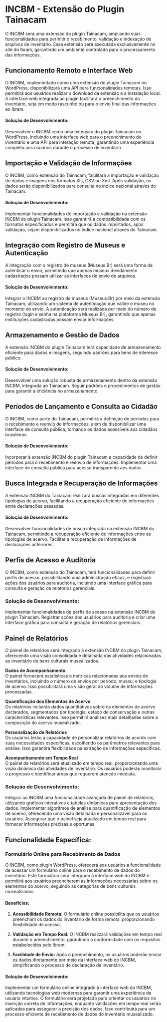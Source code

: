 # INCBM - Extensão do Plugin Tainacam

O INCBM será uma extensão do plugin Tainacam, ampliando suas funcionalidades para permitir o recebimento, validação e indexação de arquivos de inventário. Essa extensão será executada exclusivamente no site do Ibram, garantindo um ambiente controlado para o processamento das informações.

## Funcionamento Remoto e Interface Web

O INCBM, implementado como uma extensão do plugin Tainacam no WordPress, disponibilizará uma API para funcionalidades remotas. Isso permitirá aos usuários realizar o download da extensão e a instalação local. A interface web integrada ao plugin facilitará o preenchimento do inventário, seja em modo rascunho ou para o envio final das informações ao Ibram.

#### Solução de Desenvolvimento:

Desenvolver o INCBM como uma extensão do plugin Tainacam no WordPress, incluindo uma interface web para o preenchimento do inventário e uma API para interação remota, garantindo uma experiência completa aos usuários durante o processo de inventário.

## Importação e Validação de Informações

O INCBM, como extensão do Tainacam, facilitará a importação e validação de dados e imagens nos formatos Xls, CSV ou Xml. Após validação, os dados serão disponibilizados para consulta no índice nacional através do Tainacam.

#### Solução de Desenvolvimento:

Implementar funcionalidades de importação e validação na extensão INCBM do plugin Tainacam. Isso garantirá a compatibilidade com os formatos especificados e permitirá que os dados importados, após validação, sejam disponibilizados no índice nacional através do Tainacam.

## Integração com Registro de Museus e Autenticação

A integração com o registro de museus (Museus.Br) será uma forma de autenticar o envio, permitindo que apenas museus devidamente cadastrados possam utilizar as interfaces de envio de arquivos.

#### Solução de Desenvolvimento:

Integrar o INCBM ao registro de museus (Museus.Br) por meio da extensão Tainacam, utilizando um sistema de autenticação que valide o museu no momento do envio. A autenticação será realizada por meio do número de registro (login e senha na plataforma Museus.Br), garantindo que apenas instituições cadastradas possam enviar informações.

## Armazenamento e Gestão de Dados

A extensão INCBM do plugin Tainacam terá capacidade de armazenamento eficiente para dados e imagens, seguindo padrões para bens de interesse público.

#### Solução de Desenvolvimento:

Desenvolver uma solução robusta de armazenamento dentro da extensão INCBM, integrada ao Tainacam. Seguir padrões e procedimentos de gestão para garantir a eficiência no armazenamento.

## Períodos de Lançamento e Consulta ao Cidadão

O INCBM, como parte do Tainacam, permitirá a definição de períodos para o recebimento e reenvio de informações, além de disponibilizar uma interface de consulta pública, tornando os dados acessíveis aos cidadãos brasileiros.

#### Solução de Desenvolvimento:

Incorporar à extensão INCBM do plugin Tainacam a capacidade de definir períodos para o recebimento e reenvio de informações. Implementar uma interface de consulta pública para acesso transparente aos dados.

## Busca Integrada e Recuperação de Informações

A extensão INCBM do Tainacam realizará buscas integradas em diferentes tipologias de acervo, facilitando a recuperação eficiente de informações entre declarações passadas.

#### Solução de Desenvolvimento:

Desenvolver funcionalidades de busca integrada na extensão INCBM do Tainacam, permitindo a recuperação eficiente de informações entre as tipologias de acervo. Facilitar a recuperação de informações de declarações anteriores.

## Perfis de Acesso e Auditoria

O INCBM, como extensão do Tainacam, terá funcionalidades para definir perfis de acesso, possibilitando uma administração eficaz, e registrará ações dos usuários para auditoria, incluindo uma interface gráfica para consulta e geração de relatórios gerenciais.

### Solução de Desenvolvimento:

Implementar funcionalidades de perfis de acesso na extensão INCBM do plugin Tainacam. Registrar ações dos usuários para auditoria e criar uma interface gráfica para consulta e geração de relatórios gerenciais.

## Painel de Relatórios

O painel de relatórios será integrado à extensão INCBM do plugin Tainacam, oferecendo uma visão consolidada e detalhada das atividades relacionadas ao inventário de bens culturais musealizados.

**Dados de Acompanhamento**  
O painel fornecerá estatísticas e métricas relacionadas aos envios de inventários, incluindo o número de envios por período, museu, e tipologia de acervo. Isso possibilitará uma visão geral do volume de informações processadas.

**Quantificação dos Elementos de Acervo**  
Os relatórios incluirão dados quantitativos sobre os elementos de acervo declarados, segmentados por tipologia, estado de conservação e outras características relevantes. Isso permitirá análises mais detalhadas sobre a composição do acervo musealizado.

**Personalização de Relatórios**  
Os usuários terão a capacidade de personalizar relatórios de acordo com suas necessidades específicas, escolhendo os parâmetros relevantes para análise. Isso garantirá flexibilidade na extração de informações específicas.

**Acompanhamento em Tempo Real**  
O painel de relatórios será atualizado em tempo real, proporcionando uma visão dinâmica das atividades de inventário. Os usuários poderão monitorar o progresso e identificar áreas que requerem atenção imediata.

### Solução de Desenvolvimento:

Integrar ao INCBM uma funcionalidade avançada de painel de relatórios, utilizando gráficos interativos e tabelas dinâmicas para apresentação dos dados. Implementar algoritmos de análise para quantificação de elementos de acervo, oferecendo uma visão detalhada e personalizável para os usuários. Assegurar que o painel seja atualizado em tempo real para fornecer informações precisas e oportunas.

## Funcionalidade Específica:

### Formulário Online para Recebimento de Dados

O INCBM, como plugin WordPress, oferecerá aos usuários a funcionalidade de acessar um formulário online para o recebimento de dados do inventário. Este formulário será integrado à interface web do INCBM e permitirá aos usuários preencherem as informações necessárias sobre os elementos do acervo, seguindo as categorias de bens culturais musealizados.

#### Benefícios:

1. **Acessibilidade Remota:** O formulário online possibilita que os usuários preencham os dados do inventário de forma remota, proporcionando flexibilidade de acesso.

2. **Validação em Tempo Real:** O INCBM realizará validações em tempo real durante o preenchimento, garantindo a conformidade com os requisitos estabelecidos pelo Ibram.

3. **Facilidade de Envio:** Após o preenchimento, os usuários poderão enviar os dados diretamente por meio da interface web do INCBM, simplificando o processo de declaração de inventário.

#### Solução de Desenvolvimento:

Implementar um formulário online integrado à interface web do INCBM, utilizando tecnologias web modernas para garantir uma experiência de usuário intuitiva. O formulário será projetado para orientar os usuários na inserção correta de informações, enquanto validações em tempo real serão aplicadas para assegurar a precisão dos dados. Isso contribuirá para um processo eficiente de recebimento de dados do inventário musealizado.